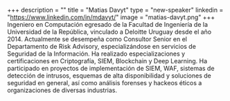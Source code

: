 +++
description = ""
title = "Matias Davyt"
type = "new-speaker"
linkedin = "https://www.linkedin.com/in/mdavyt/"
image = "matias-davyt.png"
+++
Ingeniero en Computación egresado de la Facultad de Ingeniería de la Universidad de la República, vinculado a Deloitte Uruguay desde el año 2014. Actualmente se desempeña como Consultor Senior en el Departamento de Risk Advisory, especializándose en servicios de Seguridad de la Información. Ha realizado especializaciones y certificaciones en Criptografía, SIEM, Blockchain y Deep Learning. Ha participado en proyectos de implementación de SIEM, WAF, sistemas de detección de intrusos, esquemas de alta disponibilidad y soluciones de seguridad en general, así como análisis forenses y hackeos éticos a organizaciones de diversas industrias.